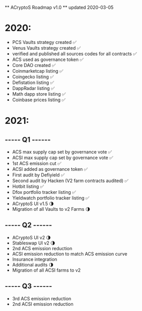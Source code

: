 ** ACryptoS Roadmap v1.0 **
updated 2020-03-05

# **2020:**
- PCS Vaults strategy created ✅
- Venus Vaults strategy created ✅
- verified and published all sources codes for all contracts ✅
- ACS used as governance token ✅
- Core DAO created ✅
- Coinmarketcap listing ✅
- Coingecko listing ✅
- Defistation listing ✅
- DappRadar listing ✅
- Math dapp store listing ✅
- Coinbase prices listing ✅
 
# **2021:**
 
## **----- Q1 ------**
- ACS max supply cap set by governance vote ✅
- ACSI max supply cap set by governance vote ✅
- 1st ACS emission cut ✅
- ACSI added as governance token ✅
- First audit by Defiyield ✅
- Second audit by Hacken (V2 farm contracts audited) ✅
- Hotbit listing ✅
- Dfox portfolio tracker listing ✅
- Yieldwatch portfolio tracker listing ✅
- ACryptoS UI v1.5 🌗
- Migration of all Vaults to v2 Farms 🌗


 
## **----- Q2 ------**

- ACryptoS UI v2 🌗
- Stableswap UI v2 🌗
- 2nd ACS emission reduction
- ACSI emission reduction to match ACS emission curve
- Insurance integration
- Additional audits 🌗
- Migration of all ACSI farms to v2
 
 
## **----- Q3 ------**
- 3rd ACS emission reduction
- 2nd ACSI emission reduction

